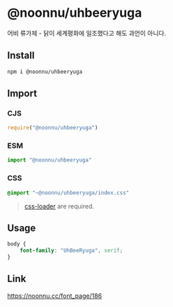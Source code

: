 # @noonnu/uhbeeryuga
어비 류가체 - 닭이 세계평화에 일조했다고 해도 과언이 아니다.

## Install
```sh
npm i @noonnu/uhbeeryuga
```
## Import
### CJS
```js
require("@noonnu/uhbeeryuga")
```
### ESM
```js
import "@noonnu/uhbeeryuga"
```
### CSS 
```css
@import "~@noonnu/uhbeeryuga/index.css"
```
> [css-loader](https://github.com/webpack-contrib/css-loader) are required.

## Usage
```css
body {
    font-family: "UhBeeRyuga", serif;
}
```

## Link
https://noonnu.cc/font_page/186